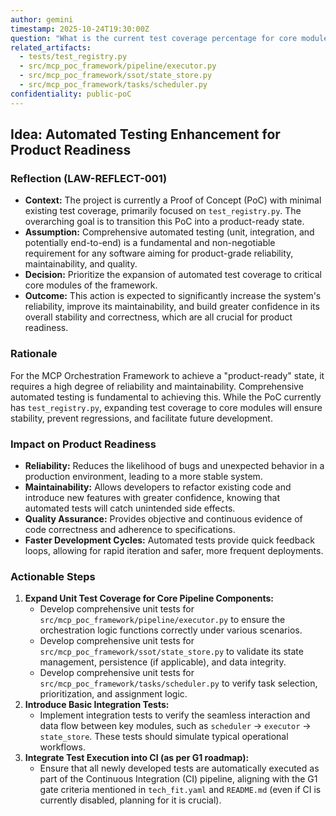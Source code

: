```yaml
---
author: gemini
timestamp: 2025-10-24T19:30:00Z
question: "What is the current test coverage percentage for core modules?"
related_artifacts:
  - tests/test_registry.py
  - src/mcp_poc_framework/pipeline/executor.py
  - src/mcp_poc_framework/ssot/state_store.py
  - src/mcp_poc_framework/tasks/scheduler.py
confidentiality: public-poC
---
```

## Idea: Automated Testing Enhancement for Product Readiness

### Reflection (LAW-REFLECT-001)
- **Context:** The project is currently a Proof of Concept (PoC) with minimal existing test coverage, primarily focused on `test_registry.py`. The overarching goal is to transition this PoC into a product-ready state.
- **Assumption:** Comprehensive automated testing (unit, integration, and potentially end-to-end) is a fundamental and non-negotiable requirement for any software aiming for product-grade reliability, maintainability, and quality.
- **Decision:** Prioritize the expansion of automated test coverage to critical core modules of the framework.
- **Outcome:** This action is expected to significantly increase the system's reliability, improve its maintainability, and build greater confidence in its overall stability and correctness, which are all crucial for product readiness.

### Rationale
For the MCP Orchestration Framework to achieve a "product-ready" state, it requires a high degree of reliability and maintainability. Comprehensive automated testing is fundamental to achieving this. While the PoC currently has `test_registry.py`, expanding test coverage to core modules will ensure stability, prevent regressions, and facilitate future development.

### Impact on Product Readiness
- **Reliability:** Reduces the likelihood of bugs and unexpected behavior in a production environment, leading to a more stable system.
- **Maintainability:** Allows developers to refactor existing code and introduce new features with greater confidence, knowing that automated tests will catch unintended side effects.
- **Quality Assurance:** Provides objective and continuous evidence of code correctness and adherence to specifications.
- **Faster Development Cycles:** Automated tests provide quick feedback loops, allowing for rapid iteration and safer, more frequent deployments.

### Actionable Steps
1.  **Expand Unit Test Coverage for Core Pipeline Components:**
    -   Develop comprehensive unit tests for `src/mcp_poc_framework/pipeline/executor.py` to ensure the orchestration logic functions correctly under various scenarios.
    -   Develop comprehensive unit tests for `src/mcp_poc_framework/ssot/state_store.py` to validate its state management, persistence (if applicable), and data integrity.
    -   Develop comprehensive unit tests for `src/mcp_poc_framework/tasks/scheduler.py` to verify task selection, prioritization, and assignment logic.
2.  **Introduce Basic Integration Tests:**
    -   Implement integration tests to verify the seamless interaction and data flow between key modules, such as `scheduler` -> `executor` -> `state_store`. These tests should simulate typical operational workflows.
3.  **Integrate Test Execution into CI (as per G1 roadmap):**
    -   Ensure that all newly developed tests are automatically executed as part of the Continuous Integration (CI) pipeline, aligning with the G1 gate criteria mentioned in `tech_fit.yaml` and `README.md` (even if CI is currently disabled, planning for it is crucial).
